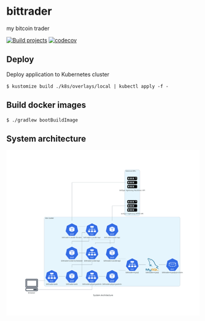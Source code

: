 # bittrader
my bitcoin trader

[![Build projects](https://github.com/ken-tunc/bittrader/actions/workflows/build.yml/badge.svg)](https://github.com/ken-tunc/bittrader/actions/workflows/build.yml)
[![codecov](https://codecov.io/gh/ken-tunc/bittrader/branch/main/graph/badge.svg?token=SYOIQR2X1D)](https://codecov.io/gh/ken-tunc/bittrader)

## Deploy
Deploy application to Kubernetes cluster
```
$ kustomize build ./k8s/overlays/local | kubectl apply -f -
```

## Build docker images
```
$ ./gradlew bootBuildImage
```

## System architecture
![system architecture](./docs/diagrams/system_architecture.png)
